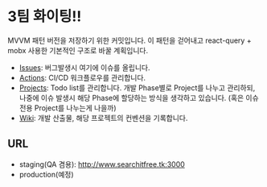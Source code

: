 # 3팀 화이팅!!

MVVM 패턴 버전을 저장하기 위한 커밋입니다. 이 패턴을 걷어내고 react-query + mobx 사용한 기본적인 구조로 바꿀 계획입니다.

- [Issues](https://github.com/bsideproject/team3-client/issues): 버그발생시 여기에 이슈를 올립니다.
- [Actions](https://github.com/bsideproject/team3-client/actions): CI/CD 워크플로우를 관리합니다.
- [Projects](https://github.com/bsideproject/team3-client/projects?type=classic): Todo list를 관리합니다. 개발 Phase별로 Project를 나누고 관리하되, 나중에 이슈 발생시 해당 Phase에 할당하는 방식을 생각하고 있습니다. (혹은 이슈 전용 Project를 나누는게 나을까)
- [Wiki](https://github.com/bsideproject/team3-client/wiki): 개발 산출물, 해당 프로젝트의 컨벤션을 기록합니다.

## URL

- staging(QA 겸용): http://www.searchitfree.tk:3000
- production(예정)
